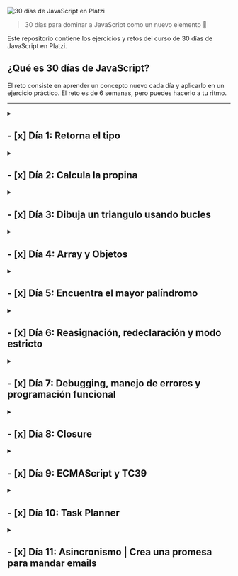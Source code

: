 ![30 días de JavaScript en Platzi](https://imgur.com/ai5UKPB.png)

> 30 días para dominar a JavaScript como un nuevo elemento 🚀

Este repositorio contiene los ejercicios y retos del curso de 30 días de JavaScript en Platzi.


## ¿Qué es 30 días de JavaScript?
El reto consiste en aprender un concepto nuevo cada día y aplicarlo en un ejercicio práctico. El reto es de 6 semanas, pero puedes hacerlo a tu ritmo.

***

<details>
<summary>

## - [x] Día 1: Retorna el tipo
</summary>

En este desafío encontrarás una función llamada solution que recibe un parámetro llamado valor. Debes encontrar el tipo de dato del parámetro valor y retornarlo desde la función solution.

Recuerda que el parámetro valor será distinto por cada distinta forma en que ejecutemos la función solution.

Por ejemplo:

Dados los siguientes llamados a la función solution:

```js
solution(1)
solution("Dieguillo")
solution(true)
```

Debes obtener los siguientes resultados:

```js
"number"
"string"
"boolean"
```

### Solución
```js
export function solution(valor) {
    return typeof valor;
}
```
</details>

<details>
<summary>

## - [x] Día 2: Calcula la propina
</summary>
En este desafío tendrás que calcular la propina que deben dejar los clientes de un restaurante en función de su consumo.

Recibirás 2 parámetros:

billAmount: El costo total de lo que hayan consumido.
tipPercentage: El porcentaje de propina que deban dejar.
Ambos valores serán de tipo Number.
Los valores serán siempre positivos incluyendo el 0.
deberá devolver el valor de la propina como un número.
Tendrás inputs y outputs como los siguientes 👇

Ejemplo 1:

```js
Input: calculateTip(100, 10);
Output: 10;
```

Ejemplo 2:

```js	
Input: calculateTip(1524.33, 25);
Output: 381.0825;
```

### Solución
```js
export function calculateTip(billAmount, tipPercentage) {
    return billAmount * (tipPercentage / 100);
}
```
</details>


<details>
<summary>

## - [x] Día 3: Dibuja un triangulo usando bucles
</summary>

En este desafío, debes dibujar un triángulo isósceles usando bucles.

Recibirás dos parámetros: size y character, que definen el tamaño y el carácter con el que se debe construir el triángulo, respectivamente. Además, el triángulo debe estar alineado a la derecha, lo que significa que la columna más derecha del triángulo debe estar en el borde derecho de la consola.

Recuerda que para hacer el salto de línea debes usar "\n", no olvides removerla de la última parte.

Tendrás inputs y outputs como los siguientes 👇

Ejemplo 1:

```js
Input: printTriangle(5, "*")
Output:
    *
   **
  ***
 ****
*****
```

Ejemplo 2:

```js
Input: printTriangle(6, "$")
Output:
     $
    $$
   $$$
  $$$$
 $$$$$
$$$$$$
```

### Solución
```js
export function printTriangle(size, character) {
  let output = '';
  for (let i = 1; i <= size ; i++) {
    if(i == size) {
      output += ' '.repeat(size - i) + character.repeat(i);
    } else {
      output += ' '.repeat(size - i) + character.repeat(i) + '\n';
    }
  }
  return output;
}
```
</details>

<details>
<summary>

## - [x] Día 4: Array y Objetos 
</summary>
    <details>
    <summary>

### Encuentra a los gatitos más famosos
</summary>

En este desafío, debes encontrar al gatito más famoso con base en su número de seguidores.

Recibirás un array de objetos que incluirán las siguientes propiedades:

name: nombre del gatito.
followers: un array de números, donde cada uno representa los seguidores de cada red social.
Tu tarea es devolver un array con los nombres de los gatos que tienen solo el mayor número de seguidores. Si hay dos o más gatos con el mismo número máximo de seguidores, deberás incluirlos en el array de resultado, manteniendo el orden en el que aparecen en el array de entrada.

Tendrás inputs y outputs como los siguientes 👇

Ejemplo 1:

```js
Input: findFamousCats([
  {
    name: "Luna",
    followers: [500, 200, 300]
  },
  {
    name: "Michi",
    followers: [100, 300]
  },
])

Output: ["Luna"]
```

Ejemplo 2:

```js
Input: findFamousCats([
  {
    name: "Mimi",
    followers: [320, 120, 70]
  },
  {
    name: "Milo",
    followers: [400, 300, 100, 200]
  },
  {
    name: "Gizmo",
    followers: [250, 750]
  }
])

Output: ["Milo", "Gizmo"]
```

### Solución
```js
 // Esta función recibe un arreglo de objetos 'cats' que contienen información sobre gatos en una red social
export function findFamousCats(cats) {
  // Inicializa el número máximo de seguidores a 0 y un arreglo vacío para guardar los nombres de los gatos famosos
  let maxFollowers = 0;
  let famousCats = [];
  // Itera sobre todos los gatos en el arreglo 'cats'
  for (let i = 0; i < cats.length; i++) {
    // Suma todos los seguidores del gato actual
    let followers = cats[i].followers.reduce((a, b) => a + b, 0);
    // Si el número de seguidores del gato actual es mayor al número máximo de seguidores, actualiza la información del gato famoso
    if(followers > maxFollowers) {
      maxFollowers = followers;
      famousCats = [cats[i].name];
    // Si el número de seguidores es igual al número máximo, agrega el nombre del gato actual al arreglo de gatos famosos
    } else if(followers == maxFollowers) {
      famousCats.push(cats[i].name);
    }
  }
  // Retorna el arreglo de nombres de gatos famosos
  return famousCats;
}

```
</details>
<details>
<summary>

### Obtén el promedio de los estudiantes
</summary>

En este desafío, deberás calcular el promedio general de una clase, así como el promedio individual de cada estudiante.

Para ello, se te proporcionará un array de objetos, cada uno de los cuales representará a un estudiante y tendrá las siguientes propiedades:

name: El nombre del estudiante
grades: Las notas de cada materia del estudiante
A partir de esta información, debes retornar un nuevo objeto que tenga la propiedad classAverage con el promedio de la clase y un array de students con los estudiantes y sus promedios individuales.

Es importante mencionar que los promedios deben ser calculados con precisión y se deben redondear a dos decimales para que los test pasen sin problema alguno. Puedes usar el método toFixed() el cual se usa de la siguiente manera 👇

```js
const number = 100.32433;
number.toFixed(2); // "100.32"
```

👀 Ten en cuenta que este método regresa el número como un string y se espera que sea de tipo numérico.

Ejemplo:

```js
Input: getStudentAverage([
  {
    name: "Pedro",
    grades: [90, 87, 88, 90],
  },
  {
    name: "Jose",
    grades: [99, 71, 88, 96],
  },
  {
    name: "Maria",
    grades: [92, 81, 80, 96],
  },
])
```

```js
Output: {
  classAverage: 88.17,
  students: [
    {
      name: "Pedro",
      average: 88.75
    },
    {
      name: "Jose",
      average: 88.5
    },
    {
      name: "Maria",
      average: 87.25
    }
  ]
}
```

### Solución
```js
// Esta función recibe un arreglo de objetos 'students' que contienen información sobre estudiantes y sus calificaciones
export function getStudentAverage(students) {
  // Crea un objeto 'topic' que almacenará información sobre la clase
  let topic = {
    classAverage: 0,
    students: []
  }
  
  // Itera sobre cada objeto en el arreglo 'students' y calcula el promedio de sus calificaciones
  topic.students = students.map(student => {
    let averageS = student.grades.reduce((acu, val) => acu + val) / student.grades.length;
    // Crea un objeto 'studentF' que contiene el nombre del estudiante y su promedio redondeado a 2 decimales
    let studentF = {
      name: student.name,
      average: averageS.toFixed(2)*1
    }
    return studentF;
  })
  
  // Calcula el promedio de toda la clase
  topic.classAverage = topic.students.reduce((acu, student) => {
    return acu + student.average;
  }, 0)
  
  topic.classAverage = (topic.classAverage / topic.students.length).toFixed(2)*1;
  
  // Retorna el objeto 'topic' con la información sobre la clase
  return topic;
}

```

</details>
</details>

<details>
<summary>

## - [x] Día 5: Encuentra el mayor palíndromo
</summary>
En este desafío, debes crear una función que encuentre el palíndromo más largo en una lista de palabras.

Recibirás un único parámetro: un array de palabras. Si no hay ningún palíndromo en la lista, la función debe devolver null. Si hay más de un palíndromo con la misma longitud máxima, debes devolver el primer palíndromo encontrado en la lista.

Un palíndromo es una palabra que se puede leer de la misma manera tanto hacia adelante como hacia atrás.

Ejemplo 1:

```js
Input: findLargestPalindrome(["racecar", "level", "world", "hello"])

Output: "racecar"
```

Ejemplo 2:

```js
Input: findLargestPalindrome(["Platzi", "javascript", "html", "css"])

Output: null
```

### Solución
```js
// Esta función recibe un arreglo de palabras 'words' y retorna el palíndromo más largo
export function findLargestPalindrome(words) {
  // Inicializa un arreglo vacío para guardar los palíndromos
  let palindromes = [];
  // Itera sobre cada palabra en el arreglo 'words'
  for (let i = 0; i < words.length; i++) {
    // Inicializa un arreglo vacío para guardar las letras de la palabra actual
    let letters = [];
    // Itera sobre cada letra de la palabra actual
    for (let j = 0; j < words[i].length; j++) {
      // Agrega la letra actual al arreglo 'letters'
      letters.push(words[i][j]);
    }
    // Invierte el orden de las letras en el arreglo 'letters'
    letters = letters.reverse();
    // Une las letras del arreglo 'letters' en una sola palabra
    let word = letters.join("");
    // Si la palabra actual es igual a la palabra invertida, agrega la palabra actual al arreglo de palíndromos
    if (words[i] == word) {
      palindromes.push(words[i]);
    }
  }
  // Si no hay palíndromos en el arreglo 'palindromes', retorna null
  if (palindromes.length == 0) {
    return null;
  }
  // Inicializa el palíndromo más largo con el primer palíndromo en el arreglo 'palindromes'
  let largestPalindrome = palindromes[0];
  // Itera sobre cada palabra en el arreglo 'palindromes'
  for (let i = 0; i < palindromes.length; i++) {
    // Si la palabra actual es más larga que el palíndromo más largo, actualiza el palíndromo más largo
    if (palindromes[i].length > largestPalindrome.length) {
      largestPalindrome = palindromes[i];
    }
  }
  // Retorna el palíndromo más largo
  return largestPalindrome;
}
```

</details>

<details>
<summary>

## - [x] Día 6: Reasignación, redeclaración y modo estricto
</summary>

### Reasignación

En JavaScript, las variables pueden ser reasignadas. Esto significa que podemos cambiar el valor de una variable después de que se haya creado.

```js
let name = "Pedro";
name = "Juan";
```

### Redefinición

En JavaScript, las variables pueden ser redefinidas. Esto significa que podemos crear una variable con el mismo nombre después de que se haya creado.

```js
let name = "Pedro";
let name = "Juan";
```

### Modo estricto

El modo estricto es una forma de escribir JavaScript que nos ayuda a evitar errores comunes. Para activar el modo estricto, debemos escribir la siguiente línea al inicio de nuestro código:

```js
"use strict";
```

</details>

<details>
<summary>

## - [x] Día 7: Debugging, manejo de errores y programación funcional
</summary>

### Debugging

El debugging es el proceso de encontrar y solucionar errores en nuestro código. Para hacer debugging, podemos usar la herramienta de debugging de nuestro navegador. En Chrome, podemos abrir la herramienta de debugging presionando F12 o haciendo click en el ícono de debugging en la barra de herramientas.

### Manejo de errores

En JavaScript, podemos manejar errores usando la sentencia try...catch. La sentencia try...catch nos permite ejecutar un bloque de código y atrapar cualquier error que ocurra en ese bloque.

```js
try {
  // Código que puede generar un error
} catch (error) {
  // Código que se ejecuta si ocurre un error
}
```

### Programación funcional

La programación funcional es un paradigma de programación que nos permite escribir código más legible y mantenible. En la programación funcional, las funciones son tratadas como valores. Esto significa que podemos pasar funciones como parámetros y retornar funciones desde otras funciones.

```js
// Esta función recibe una función 'callback' y un número 'number'
function doSomething(callback, number) {
  // Ejecuta la función 'callback' y le pasa el número 'number'
  callback(number);
}

// Esta función recibe un número 'number' y lo imprime en la consola
function printNumber(number) {
  console.log(number);
}

// Ejecuta la función 'doSomething' y le pasa la función 'printNumber' y el número 5
doSomething(printNumber, 5);
```

</details>

<details>
<summary>

## - [x] Día 8: Closure
</summary>

<details>
<summary>

### Reto 1: Calculadora con closures
</summary>

En este desafío tendrás que crear una calculadora mediante el uso de closures.

La calculadora debe contar con los siguientes métodos:

add: recibe un número, lo suma al total y devuelve el resultado
subtract: recibe un número, lo resta al total y devuelve el resultado
multiply: recibe un número, lo multiplica al total y devuelve el resultado
divide: recibe un número, lo divide al total y devuelve el resultado
clear: reinicia el total a 0 y devuelve el resultado
getTotal: devuelve el total actual.

Ejemplo 1:
```js
Input:
const calculator = createCalculator()
calculator.add(10)

Output: 10
```

Ejemplo 2:
```js
const calculator = createCalculator()
calculator.add(10)
calculator.subtract(-10)

Output: 20
```

Ejemplo 3:
```js
const calculator = createCalculator()
calculator.add(10)
calculator.subtract(-10)
calculator.clear()

Output: 0
```

### Solución
```js
// Esta función crea una calculadora
export function createCalculator() {
  // Inicializa el total en 0
  let total = 0;
  // Retorna un objeto con los métodos de la calculadora
  return {
    // Este método recibe un número 'num' y lo suma al total
    add(num) {
      total += num;
      return total;
    },
    // Este método recibe un número 'num' y lo resta al total
    subtract(num) {
      total -= num;
      return total;
    },
    // Este método recibe un número 'num' y lo multiplica al total
    multiply(num) {
      total *= num;
      return total;
    },
    // Este método recibe un número 'num' y lo divide al total
    divide(num) {
      total /= num;
      return total;
    },
    // Este método reinicia el total a 0
    clear() {
      total = 0;
      return total;
    },
    // Este método retorna el total actual
    getTotal() {
      return total;
    }
  }
}
```
</details>

<details>
<summary>

### Reto 2: Crea tu propio método map
</summary>

En este desafío debes desarrollar una implementación personalizada del método map utilizando funciones de orden superior.

Recibirás como parámetros un array y una función (func). El array contendrá un conjunto de elementos (números, objetos, strings, etc.) y la función se utilizará para aplicar una acción sobre cada elemento del array. Tu objetivo es devolver un nuevo array con los resultados de la función tal y como lo haría el método map.

Ejemplo 1:
```js
Input: myMap([1,2,3,4], (num) => num * 2)

Output: [2,4,6,8]
```

Ejemplo 2:
```js
Input: myMap([
  {name: "michi", age: 2},
  {name: "firulais", age: 6}],
  (pet) => pet.name)

Output: ["michi", "firulais"]
```

### Solución
```js
// Esta función recibe un arreglo 'arr' y una función 'func' y retorna un nuevo arreglo con los resultados de la función 'func'
export function myMap(arr, func) {
  // Inicializa un arreglo vacío para guardar los resultados de la función 'func'
  let results = [];
  // Itera sobre cada elemento en el arreglo 'arr'
  for (let i = 0; i < arr.length; i++) {
    // Aplica la función 'func' al elemento actual y agrega el resultado al arreglo 'results'
    results.push(func(arr[i]));
  }
  // Retorna el arreglo 'results'
  return results;
}
```
</details>

</details>

<details>
<summary>

## - [x] Día 9: ECMAScript y TC39
</summary>

### ECMAScript

Es el estándar subyacente para JavaScript y define las reglas y las características básicas del lenguaje. Cada versión de ECMAScript agrega nuevas características y mejoras al lenguaje, y es ampliamente compatible con los navegadores web y otros entornos de ejecución.

### TC39

es el comité técnico de ECMAScript, el estándar de javascript. Este comité está compuesto por expertos en el lenguaje y es responsable de su evolución y mantenimiento.

La labor de TC39 se divide en varias etapas, las cuales son las siguientes:

Stage 0: Strawman. Esta etapa es la primera en la que se propone una nueva característica. En esta etapa, la idea es muy vaga y no se ha definido aún cómo se implementaría. En esta etapa, la idea se expone en una reunión de TC39 y se discute si es viable o no.

Stage 1: Proposal. En esta etapa, la idea se ha definido y se ha propuesto una solución. En esta etapa, se discute la solución propuesta y se busca mejorarla.

Stage 2: Draft. En esta etapa, la solución propuesta se ha definido y se ha implementado en algún motor de JavaScript. En esta etapa, se busca mejorar la solución propuesta y se busca que sea implementada en otros motores de JavaScript.

Stage 3: Candidate. En esta etapa, la solución propuesta se ha definido y se ha implementado en todos los motores de JavaScript. En esta etapa, se busca mejorar la solución propuesta y se busca que sea implementada en otros motores de JavaScript.

Stage 4: Finished. En esta etapa, la solución propuesta se ha definido y se ha implementado en todos los motores de JavaScript. En esta etapa, se busca mejorar la solución propuesta y se busca que sea implementada en otros motores de JavaScript.

TC39 es el encargado de asegurar que javascript siga siendo un lenguaje de programación moderno y relevante. Los miembros de TC39 son expertos en javascript y sus decisiones afectan directamente a la forma en que se desarrolla el lenguaje y a las características que estarán disponibles en el futuro.

</details>

<details>
<summary>

## - [x] Día 10: Task Planner
</summary>

En este desafío, debes implementar la lógica de un planificador de tareas que permita agregar, eliminar y marcar como completadas las tareas, así como también mostrar un registro de las mismas. Para ello, debes construir la lógica de la función closure llamada createTaskPlanner para que devuelva los siguientes métodos:

* **addTask(task):** recibe un objeto que contiene la tarea y la agrega al array de tareas. La tarea debe estar conformada por las siguientes propiedades: id, name, priority, tags y completed, donde el estado completed se agrega automáticamente como falso al momento de agregar una tarea.
* **removeTask(value):** recibe el id o nombre de la tarea y la elimina del array de tareas.
* **getTasks():** Devuelve el array de tareas.
* **getPendingTasks():** Devuelve solo las tareas pendientes.
* **getCompletedTasks():** Devuelve solo las tareas completadas.
* **markTaskAsCompleted(value):** Recibe el id o nombre de la tarea y la marca como completada.
* **getSortedTasksByPriority():** Devuelve una copia de las tareas ordenadas según su prioridad (3: poco urgente, 2: urgente, 1: muy urgente), sin modificar la lista de tareas original.
* **filterTasksByTag(tag):** Filtra las tareas por una etiqueta específica.
* **updateTask(taskId, updates):** Buscar la tarea correspondiente con el id especificado y actualizar sus propiedades con las especificadas en el objeto updates.
Ejemplo 1:

```js
Input:
const planner = createTaskPlanner();

planner.addTask({
    id: 1,
    name: "Comprar leche",
    priority: 1,
    tags: ["shopping", "home"]
});


planner.addTask({
    id: 2,
    name: "Llamar a Juan",
    priority: 3,
    tags: ["personal"]
});

planner.markTaskAsCompleted("Llamar a Juan")

Output:
planner.getCompletedTasks()
[{
    id: 2,
    name: "Llamar a Juan",
    completed: true,
    priority: 3,
    tags: ["personal"]
}]

Ejemplo 2:

Input:
const planner = createTaskPlanner();

planner.addTask({
    id: 1,
    name: "Comprar leche",
    priority: 1,
    tags: ["shopping", "home"]
});

planner.addTask({
    id: 2,
    name: "Llamar a Juan",
    priority: 3,
    tags: ["personal"]
});

Output:
planner.filterTasksByTag("shopping")
[{
    id: 1,
    name: "Comprar leche",
    completed: false,
    priority: 3,
    tags: ["shopping", "home"]
}]
```

### Solución
```js
export function createTaskPlanner() {
  // Inicializa un arreglo vacío para guardar las tareas
  let tasks = [];

  // Retorna un objeto con los métodos que se describen en el enunciado
  return {
    addTask(task) {
      // Agrega la propiedad 'completed' al objeto 'task' y le asigna el valor 'false'
      task.completed = false
      // Agrega la tarea al arreglo 'tasks'
      tasks.push(task);
    },
    removeTask(value) {
      // Filtra el arreglo 'tasks' para eliminar la tarea que coincida con el id o el nombre recibido como parámetro
      tasks = tasks.filter((task) => {
        return ((task.id !== value) && (task.name !== value))
      });
    },
    getTasks() {
      // Retorna el arreglo 'tasks'
      return tasks;
    },
    getPendingTasks() {
      // Retorna un arreglo con las tareas que no han sido completadas
      return tasks.filter((task) => !task.completed);
    },
    getCompletedTasks() {
      // Retorna un arreglo con las tareas que han sido completadas
      return tasks.filter((task) => task.completed);
    },
    markTaskAsCompleted(value) {
      // Busca la tarea que coincida con el id o el nombre recibido como parámetro
      let index = tasks.findIndex((task) => {
        return ((task.name == value) || (task.id == value))
      })
      // Marca la tarea como completada
      tasks[index].completed = true
    },
    getSortedTasksByPriority() {
      // Retorna una copia del arreglo 'tasks' ordenado por prioridad
      return [...tasks].sort((a, b) => a.priority - b.priority);
    },
    filterTasksByTag(tag) {
      // Retorna un arreglo con las tareas que contienen la etiqueta recibida como parámetro
      return tasks.filter((task) => task.tags.includes(tag));
    },
    updateTask(taskId, updates) {
      // Busca la tarea que coincida con el id recibido como parámetro
      let index = tasks.findIndex((task) => task.id == taskId);
      // Actualiza las propiedades de la tarea con los valores recibidos en el objeto 'updates'
      tasks[index] = { ...tasks[index], ...updates };
    }
  };
}
```

</details>

<details>
<summary>

## - [x] Día 11: Asincronismo | Crea una promesa para mandar emails
</summary>

En este desafío debes utilizar promesas para enviar un correo electrónico.

La función sendEmail recibe tres parámetros: email, subject y body, los cuales son necesarios para enviar un correo. Deberás implementar la lógica necesaria para usar promesas y enviar el correo después de 2 segundos.

En caso de faltar algún dato, deberás lanzar un error con el mensaje indicando que faltan campos para enviar el correo. Recuerda utilizar la siguiente sintaxis:

```js	
reject(new Error(message));
```

También recuerda que para usar setInterval o setTimeout debes usar el namespace de window de la siguiente manera para que las pruebas pasen correctamente.

```js
window.setTimeout(() => {
  // Código aquí
}, 1000);
```

Ejemplo 1:

```js
Input:

sendEmail(
  "test@mail.com",
  "Nuevo reto",
  "Únete a los 30 días de JS"
)
.then(result => console.log(result))


Output:

// Después de 2 segundos

{
  email: "test@mail.com"
  subject: "Nuevo reto",
  body:  "Únete a los 30 días de JS",
}
```

Ejemplo 2:

```js
Input:

sendEmail(
  "test@mail.com",
  "",
  "Únete a los 30 días de JS"
)
.then(result => console.log(result))
.catch(error => console.log(error))

Output:

// Después de 2 segundos

"Error: Hacen falta campos para enviar el email"
```

### Solución
```js
export function sendEmail(email, subject, body) {
  return new Promise((resolve, reject) => {
    if (!email || !subject || !body) {
      reject(new Error("Hacen falta campos para enviar el email"));
    } else {
      window.setTimeout(() => {
        resolve({
          email,
          subject,
          body,
        });
      }, 2000);
    }
  });
}
```

***

¡Mantendré esta lista actualizada a medida que avance en mi ruta de aprendizaje!


#30DiasJSPlatzi